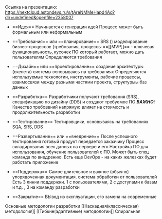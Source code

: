 
Ссылка на презентацию:
https://nextcloud.astondevs.ru/s/tAreNMMeHapd4Ad?dir=undefined&openfile=2358007

- ==Идея==
Начинается с генерации идей
Процесс может быть формальным или неформальным

- ==Требования== или ==планирование==  SRS ()
моделирование бизнес-процессов (требования, процессы
==[[MVP]]== - ключевая функциональность, кусочек ПО который работает, можно дать пользователям
Определяются требования 

- ==Дизайн== или ==проектирование==
создание архитектуры (скелета) системы основываясь на требованиях
Определяются используемые технологии, инструменты, рабочие процессы, взаимосвязи между разными частями проекта, структурыы баз данных

- ==Разработка==
Разработчики получают требования (SRS), спецификацию по дизайну (DDS) и создают требуемое ПО
***ВАЖНО***! Качество требований напрямую влияет на стоимость и продолжительность разработки

- ==Тестирование==
Тестировщики, основываясь на требованиях SQA, SRS, DDS

- ==Развертывание== или ==внедрение==
После успешного тестирования готовый продукт передается заказчику
Процесс складирования всех данных на сервере и его 
Настройка ПО для использования, обучение пользователей с ПО. Может быть спец команда по внедрению. Есть еще DevOps - на каких железках будет работать приложение

- ==Поддержка==
Самое длительное и важное (обычно)
упорядоченная документация, система обработки от пользователей
Есть 3 линии поддержки. 1 с пользователями, 2 с доступами к базам и т.д. , 3 на команду разработки

- ==Закрытие==
ВЫвод из эксплуатации, его замена на современные

Основные методологии разработки
[[Каскадная(классическая) методология]]
[[Гибкие(адаптивные) методологии]]
Спиральная